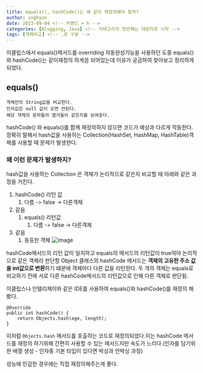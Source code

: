 ```yaml
---
title: equals(), hashCode()는 왜 같이 재정의해야 할까?
author: snghyun
date: 2023-09-04 <!-- 커맨드 + h -->
categories: [Blogging, Java] <!-- 카테고리의 첫번째는 대문자로 시작 -->
tags: [객체비교] <!-- ,로 구분 -->
---
```


이클립스에서 equals()메서드를 overriding 자동완성기능을 사용하던 도중 equals()와 hashCode()는 같이재정의 하게끔 되어있는데 이유가 궁금하여 찾아보고 정리하게 되었다.

## equals()
```
객체안의 String값을 비교한다.
인자값은 null 값이 오면 안된다.
해당 객체의 문자들의 열거들이 같은지를 보여준다.
```


hashCode() 와 equals()를 함께 재정의하지 않으면 코드가 예상과 다르게 작동한다.
정확히 말해서 hash값을 사용하는 Collection(HashSet, HashMap, HashTable)객체를 사용할 때 문제가 발생한다.

### 왜 이런 문제가 발생하지?

hash값을 사용하는 Collection 은 객체가 논리적으로 같은지 비교할 때 아래와 같은 과정을 거친다.

1. hashCode() 리턴 값
	1. 다름 -> false -> 다른객체
2. 같음
	1. equals() 리턴값
		1. 다름 -> false -> 다른객체
3. 같음
	1. 동등한 객체
![image](https://github.com/JasonYesBro/JasonYesBro.github.io/assets/126242681/367cece7-4d29-4dcc-9da7-bf72ca006042)

hashCode메서드의 리턴 값이 일치하고 equals의 메서드의 리턴값이 true여야 논리적으로 같은 객체라 판단함
Object 클래스의 hashCode 메서드는 **객체의 고유한 주소 값을 int값으로 변환**하기 떄문에 객체마다 다른 값을 리턴한다. 두 개의 객체는 equals로 비교하기 전에 서로 다른 hashCode메서드의 리턴값으로 인해 다른 객체로 판단됨.

이클립스나 인텔리제이와 같은 IDE를 사용하여 equals()와 hashCode()를 재정의 해봤다.
```
@Override
public int hashCode() {
	return Objects.hash(age, length);
}
```
이처럼 `Objects.hash` 메서드를 호출하는 코드로 재정의되었다.이는 hashCode 메서드를 재정의 하기위해 간편히 사용할 수 있는 메서드지만 속도가 느리다.(인자를 담기위한 배열 생성 - 인자중 기본 타입이 있다면 박싱과 언박싱 과정)

성능에 민감한 경우에는 직접 재정의해주는게 좋다.